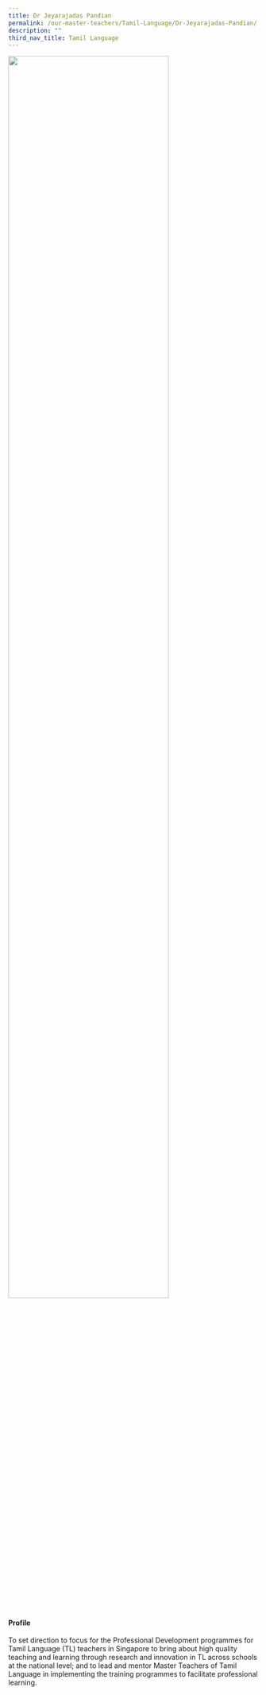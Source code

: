 ```yaml
---
title: Dr Jeyarajadas Pandian
permalink: /our-master-teachers/Tamil-Language/Dr-Jeyarajadas-Pandian/
description: ""
third_nav_title: Tamil Language
---
```

<img src="/images/xxx.png" style="width:80%">

#### Profile

To set direction to focus for the Professional Development programmes for Tamil Language (TL) teachers in Singapore to bring about high quality teaching and learning through research and innovation in TL across schools at the national level; and to lead and mentor Master Teachers of Tamil Language in implementing the training programmes to facilitate professional learning.